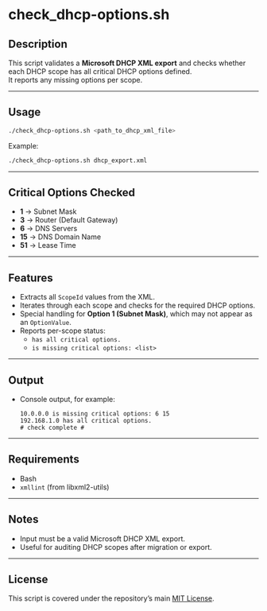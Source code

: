 # check_dhcp-options.sh

## Description
This script validates a **Microsoft DHCP XML export** and checks whether each DHCP scope has all critical DHCP options defined.  
It reports any missing options per scope.

---

## Usage
```bash
./check_dhcp-options.sh <path_to_dhcp_xml_file>
```

Example:
```bash
./check_dhcp-options.sh dhcp_export.xml
```

---

## Critical Options Checked
- **1** → Subnet Mask  
- **3** → Router (Default Gateway)  
- **6** → DNS Servers  
- **15** → DNS Domain Name  
- **51** → Lease Time  

---

## Features
- Extracts all `ScopeId` values from the XML.  
- Iterates through each scope and checks for the required DHCP options.  
- Special handling for **Option 1 (Subnet Mask)**, which may not appear as an `OptionValue`.  
- Reports per-scope status:
  - `has all critical options.`  
  - `is missing critical options: <list>`  

---

## Output
- Console output, for example:
  ```
  10.0.0.0 is missing critical options: 6 15
  192.168.1.0 has all critical options.
  # check complete #
  ```

---

## Requirements
- Bash  
- `xmllint` (from libxml2-utils)  

---

## Notes
- Input must be a valid Microsoft DHCP XML export.  
- Useful for auditing DHCP scopes after migration or export.  

---

## License
This script is covered under the repository’s main [MIT License](../LICENSE).
